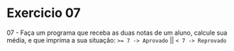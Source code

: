 # Exercicio 07

07 - Faça um programa que receba as duas notas de um aluno, calcule sua média, e que imprima a sua situação: 
`>= 7 -> Aprovado` || `< 7 -> Reprovado`
